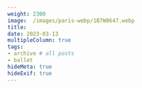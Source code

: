 ```yaml
---
weight: 2300
image:  /images/paris-webp/1B7W8647.webp
title:
date: 2023-03-13
multipleColumn: true
tags:
- archive # all posts
- ballet
hideMeta: true
hideExif: true
---
```

